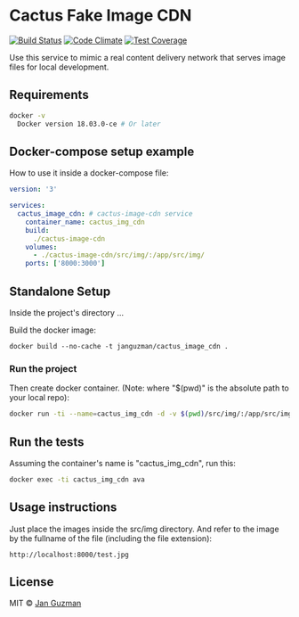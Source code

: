 # Cactus Fake Image CDN
[![Build Status](https://travis-ci.org/Krystian19/cactus-fake-image-cdn-service.svg?branch=master)](https://travis-ci.org/Krystian19/cactus-fake-image-cdn-service) [![Code Climate](https://codeclimate.com/github/Krystian19/cactus-fake-image-cdn-service/badges/gpa.svg)](https://codeclimate.com/github/Krystian19/cactus-fake-image-cdn-service) [![Test Coverage](https://codecov.io/gh/Krystian19/cactus-fake-image-cdn-service/branch/master/graph/badge.svg)](https://codecov.io/gh/Krystian19/cactus-fake-image-cdn-service)

Use this service to mimic a real content delivery network that serves image files for local development.

## Requirements
```sh
docker -v
  Docker version 18.03.0-ce # Or later
```

## Docker-compose setup example
How to use it inside a docker-compose file:
```yaml
version: '3'

services:
  cactus_image_cdn: # cactus-image-cdn service
    container_name: cactus_img_cdn
    build:
      ./cactus-image-cdn
    volumes:
      - ./cactus-image-cdn/src/img/:/app/src/img/
    ports: ['8000:3000']
```

## Standalone Setup

Inside the project's directory ...

Build the docker image:
```
docker build --no-cache -t janguzman/cactus_image_cdn .
```

### Run the project

Then create docker container. (Note: where "$(pwd)" is the absolute path to your local repo):
```sh
docker run -ti --name=cactus_img_cdn -d -v $(pwd)/src/img/:/app/src/img/ -p 8000:3000 janguzman/cactus_image_cdn
```

## Run the tests
Assuming the container's name is "cactus_img_cdn", run this:
```sh
docker exec -ti cactus_img_cdn ava
```

## Usage instructions
Just place the images inside the src/img directory. And refer to the image by the fullname of the file (including the file extension):
```
http://localhost:8000/test.jpg
```

<!-- ### Todo list
- [x] Setup the Dockerfile.
- [ ] Setup examples and use cases. -->

## License
MIT © [Jan Guzman](https://github.com/Krystian19)
